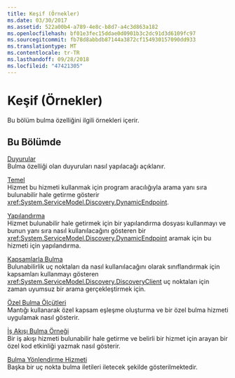 ```yaml
---
title: Keşif (Örnekler)
ms.date: 03/30/2017
ms.assetid: 522a00b4-a789-4e8c-b8d7-a4c3d863a182
ms.openlocfilehash: bf01e3fec15ddae0d0901b3c2dc91d3d6109fc97
ms.sourcegitcommit: fb78d8abbdb87144a3872cf154930157090dd933
ms.translationtype: MT
ms.contentlocale: tr-TR
ms.lasthandoff: 09/28/2018
ms.locfileid: "47421305"
---
```

# <a name="discovery-samples"></a>Keşif (Örnekler)
Bu bölüm bulma özelliğini ilgili örnekleri içerir.  
  
## <a name="in-this-section"></a>Bu Bölümde  
 [Duyurular](../../../../docs/framework/wcf/samples/announcements-sample.md)  
 Bulma özelliği olan duyuruları nasıl yapılacağı açıklanır.  
  
 [Temel](../../../../docs/framework/wcf/samples/basic-sample.md)  
 Hizmet bu hizmeti kullanmak için program aracılığıyla arama yanı sıra bulunabilir hale getirme gösterir <xref:System.ServiceModel.Discovery.DynamicEndpoint>.  
  
 [Yapılandırma](../../../../docs/framework/wcf/samples/configuration-sample.md)  
 Hizmet bulunabilir hale getirmek için bir yapılandırma dosyası kullanmayı ve bunun yanı sıra nasıl kullanılacağını gösteren bir <xref:System.ServiceModel.Discovery.DynamicEndpoint> aramak için bu hizmeti için yapılandırma.  
  
 [Kapsamlarla Bulma](../../../../docs/framework/wcf/samples/discovery-with-scopes-sample.md)  
 Bulunabilirlik uç noktaları da nasıl kullanılacağını olarak sınıflandırmak için kapsamları kullanmayı gösteren <xref:System.ServiceModel.Discovery.DiscoveryClient> uç noktaları için zaman uyumsuz bir arama gerçekleştirmek için.  
  
 [Özel Bulma Ölçütleri](../../../../docs/framework/wcf/samples/custom-find-criteria.md)  
 Mantığı kullanarak özel kapsam eşleşme oluşturma ve bir özel bulma hizmeti uygulamak nasıl gösterir.  
  
 [İş Akışı Bulma Örneği](../../../../docs/framework/wcf/samples/workflow-discovery-sample.md)  
 Bir iş akışı hizmeti bulunabilir hale getirme ve belirli bir hizmet için arayan bir özel kod etkinliği yazmak nasıl gösterir.  
  
 [Bulma Yönlendirme Hizmeti](../../../../docs/framework/wcf/samples/discovery-router-service.md)  
 Başka bir uç nokta bulma iletileri iletecek şekilde gösterilmektedir.
